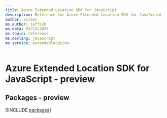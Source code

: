 ```yaml
---
title: Azure Extended Location SDK for JavaScript
description: Reference for Azure Extended Location SDK for JavaScript
author: xirzec
ms.author: jeffish
ms.data: 03/13/2023
ms.topic: reference
ms.devlang: javascript
ms.service: extendedlocation
---
```

# Azure Extended Location SDK for JavaScript - preview
## Packages - preview
[!INCLUDE [packages](extended-location-index.md)]